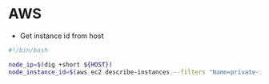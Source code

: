 # AWS

- Get instance id from host

```sh
#!/bin/bash

node_ip=$(dig +short ${HOST})
node_instance_id=$(aws ec2 describe-instances --filters "Name=private-ip-address,Values=${node_ip}" --region us-west-2 | jq -r '.Reservations[0].Instances[0].InstanceId')
```
